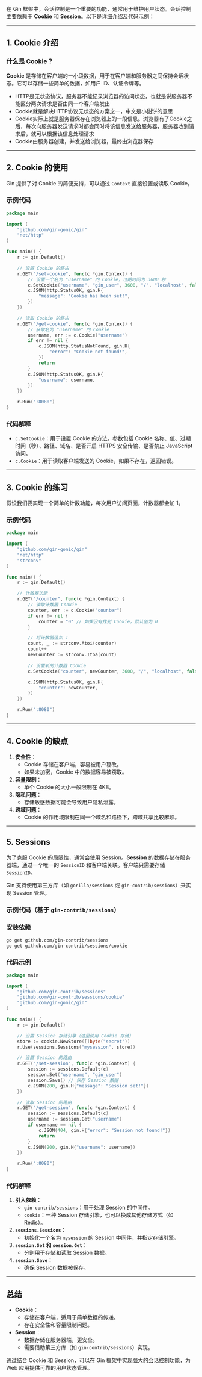在 Gin 框架中，会话控制是一个重要的功能，通常用于维护用户状态。会话控制主要依赖于 **Cookie** 和 **Session**。以下是详细介绍及代码示例：

---

## **1. Cookie 介绍**

### 什么是 Cookie？

**Cookie** 是存储在客户端的一小段数据，用于在客户端和服务器之间保持会话状态。它可以存储一些简单的数据，如用户 ID、认证令牌等。

- HTTP是无状态协议，服务器不能记录浏览器的访问状态，也就是说服务器不能区分两次请求是否由同一个客户端发出
- Cookie就是解决HTTP协议无状态的方案之一，中文是小甜饼的意思
- Cookie实际上就是服务器保存在浏览器上的一段信息。浏览器有了Cookie之后，每次向服务器发送请求时都会同时将该信息发送给服务器，服务器收到请求后，就可以根据该信息处理请求
- Cookie由服务器创建，并发送给浏览器，最终由浏览器保存

---

## **2. Cookie 的使用**

Gin 提供了对 Cookie 的简便支持，可以通过 `Context` 直接设置或读取 Cookie。

### 示例代码

```go
package main

import (
	"github.com/gin-gonic/gin"
	"net/http"
)

func main() {
	r := gin.Default()

	// 设置 Cookie 的路由
	r.GET("/set-cookie", func(c *gin.Context) {
		// 设置一个名为 "username" 的 Cookie，过期时间为 3600 秒
		c.SetCookie("username", "gin_user", 3600, "/", "localhost", false, true)
		c.JSON(http.StatusOK, gin.H{
			"message": "Cookie has been set!",
		})
	})

	// 读取 Cookie 的路由
	r.GET("/get-cookie", func(c *gin.Context) {
		// 获取名为 "username" 的 Cookie
		username, err := c.Cookie("username")
		if err != nil {
			c.JSON(http.StatusNotFound, gin.H{
				"error": "Cookie not found!",
			})
			return
		}
		c.JSON(http.StatusOK, gin.H{
			"username": username,
		})
	})

	r.Run(":8080")
}

```

### 代码解释

- `c.SetCookie`：用于设置 Cookie 的方法。参数包括 Cookie 名称、值、过期时间（秒）、路径、域名、是否开启 HTTPS 安全传输、是否禁止 JavaScript 访问。
- `c.Cookie`：用于读取客户端发送的 Cookie，如果不存在，返回错误。

---

## **3. Cookie 的练习**

假设我们要实现一个简单的计数功能，每次用户访问页面，计数器都会加 1。

### 示例代码

```go
package main

import (
	"github.com/gin-gonic/gin"
	"net/http"
	"strconv"
)

func main() {
	r := gin.Default()

	// 计数器功能
	r.GET("/counter", func(c *gin.Context) {
		// 读取计数器 Cookie
		counter, err := c.Cookie("counter")
		if err != nil {
			counter = "0" // 如果没有找到 Cookie，默认值为 0
		}

		// 将计数器值加 1
		count, _ := strconv.Atoi(counter)
		count++
		newCounter := strconv.Itoa(count)

		// 设置新的计数器 Cookie
		c.SetCookie("counter", newCounter, 3600, "/", "localhost", false, true)

		c.JSON(http.StatusOK, gin.H{
			"counter": newCounter,
		})
	})

	r.Run(":8080")
}

```

---

## **4. Cookie 的缺点**

1. **安全性**：
    - Cookie 存储在客户端，容易被用户篡改。
    - 如果未加密，Cookie 中的数据容易被窃取。
2. **容量限制**：
    - 单个 Cookie 的大小一般限制在 4KB。
3. **隐私问题**：
    - 存储敏感数据可能会导致用户隐私泄露。
4. **跨域问题**：
    - Cookie 的作用域限制在同一个域名和路径下，跨域共享比较麻烦。

---

## **5. Sessions**

为了克服 Cookie 的局限性，通常会使用 Session。**Session** 的数据存储在服务器端，通过一个唯一的 `SessionID` 和客户端关联。客户端只需要存储 `SessionID`。

Gin 支持使用第三方库（如 `gorilla/sessions` 或 `gin-contrib/sessions`）来实现 Session 管理。

### 示例代码（基于 `gin-contrib/sessions`）

### 安装依赖

```bash
go get github.com/gin-contrib/sessions
go get github.com/gin-contrib/sessions/cookie

```

### 代码示例

```go
package main

import (
	"github.com/gin-contrib/sessions"
	"github.com/gin-contrib/sessions/cookie"
	"github.com/gin-gonic/gin"
)

func main() {
	r := gin.Default()

	// 设置 Session 存储引擎（这里使用 Cookie 存储）
	store := cookie.NewStore([]byte("secret"))
	r.Use(sessions.Sessions("mysession", store))

	// 设置 Session 的路由
	r.GET("/set-session", func(c *gin.Context) {
		session := sessions.Default(c)
		session.Set("username", "gin_user")
		session.Save() // 保存 Session 数据
		c.JSON(200, gin.H{"message": "Session set!"})
	})

	// 读取 Session 的路由
	r.GET("/get-session", func(c *gin.Context) {
		session := sessions.Default(c)
		username := session.Get("username")
		if username == nil {
			c.JSON(404, gin.H{"error": "Session not found!"})
			return
		}
		c.JSON(200, gin.H{"username": username})
	})

	r.Run(":8080")
}

```

### 代码解释

1. **引入依赖**：
    - `gin-contrib/sessions`：用于处理 Session 的中间件。
    - `cookie`：一种 Session 存储引擎，也可以换成其他存储方式（如 Redis）。
2. **`sessions.Sessions`**：
    - 初始化一个名为 `mysession` 的 Session 中间件，并指定存储引擎。
3. **`session.Set` 和 `session.Get`**：
    - 分别用于存储和读取 Session 数据。
4. **`session.Save`**：
    - 确保 Session 数据被保存。

---

## 总结

- **Cookie**：
    - 存储在客户端，适用于简单数据的传递。
    - 存在安全性和容量限制问题。
- **Session**：
    - 数据存储在服务器端，更安全。
    - 需要借助第三方库（如 `gin-contrib/sessions`）实现。

通过结合 Cookie 和 Session，可以在 Gin 框架中实现强大的会话控制功能，为 Web 应用提供可靠的用户状态管理。